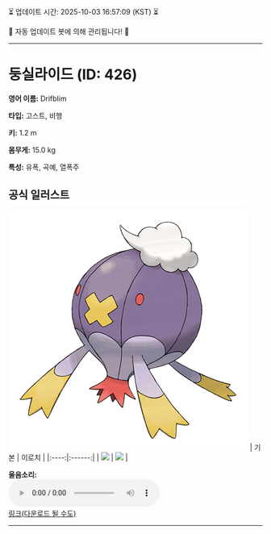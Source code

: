 
⏳ 업데이트 시간: 2025-10-03 16:57:09 (KST) ⏳

🤖 자동 업데이트 봇에 의해 관리됩니다! 🤖

---

# 둥실라이드 (ID: 426)
**영어 이름:** Drifblim

**타입:** 고스트, 비행

**키:** 1.2 m

**몸무게:** 15.0 kg

**특성:** 유폭, 곡예, 열폭주

## 공식 일러스트
![](https://raw.githubusercontent.com/PokeAPI/sprites/master/sprites/pokemon/other/official-artwork/426.png)
| 기본 | 이로치 |
|:----:|:------:|
| <img src="http://play.pokemonshowdown.com/sprites/ani/drifblim.gif" width="200"> | <img src="http://play.pokemonshowdown.com/sprites/ani-shiny/drifblim.gif" width="200"> |

**울음소리:**<br><audio controls src="https://raw.githubusercontent.com/PokeAPI/cries/main/cries/pokemon/latest/426.ogg"></audio><br> [링크(다운로드 될 수도)](https://raw.githubusercontent.com/PokeAPI/cries/main/cries/pokemon/latest/426.ogg)


---
